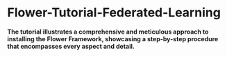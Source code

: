 # Flower-Tutorial-Federated-Learning

**The tutorial illustrates a comprehensive and meticulous approach to installing the Flower Framework, showcasing a step-by-step procedure that encompasses every aspect and detail.**

